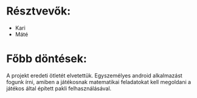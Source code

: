 # Résztvevők:
* Kari
* Máté

# Főbb döntések:
A projekt eredeti ötletét elvetettük. Egyszemélyes android alkalmazást fogunk írni, amiben a játékosnak matematikai feladatokat kell megoldani a játékos által épített pakli felhasználásával.

